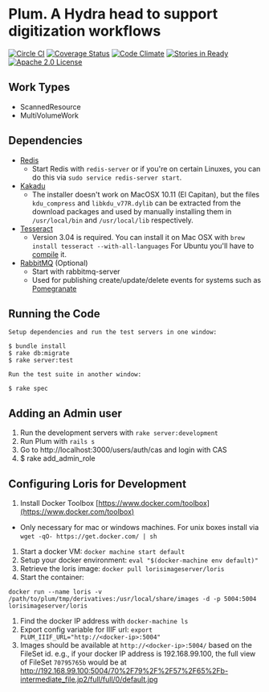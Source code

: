 # Plum. A Hydra head to support digitization workflows

[![Circle CI](https://circleci.com/gh/pulibrary/plum.svg?style=svg)](https://circleci.com/gh/pulibrary/plum)
[![Coverage Status](https://coveralls.io/repos/pulibrary/plum/badge.svg?branch=master)](https://coveralls.io/r/pulibrary/plum?branch=master)
[![Code Climate](https://codeclimate.com/github/pulibrary/plum/badges/gpa.svg)](https://codeclimate.com/github/pulibrary/plum)
[![Stories in Ready](https://badge.waffle.io/pulibrary/plum.png?label=ready&title=Ready)](https://waffle.io/pulibrary/plum)
[![Apache 2.0 License](https://img.shields.io/badge/license-Apache%202.0-blue.svg?style=plastic)](./LICENSE)


## Work Types
* ScannedResource
* MultiVolumeWork

## Dependencies

* [Redis](http://redis.io/)
    * Start Redis with `redis-server` or if you're on certain Linuxes, you can do this via `sudo service redis-server start`.
* [Kakadu](http://kakadusoftware.com/)
    * The installer doesn't work on MacOSX 10.11 (El Capitan), but the files `kdu_compress` and `libkdu_v77R.dylib` can be extracted from the download packages and used by manually installing them in `/usr/local/bin` and `/usr/local/lib` respectively.
* [Tesseract](https://github.com/tesseract-ocr/tesseract)
    * Version 3.04 is required. You can install it on Mac OSX with `brew install
      tesseract --with-all-languages` For Ubuntu you'll have to
      [compile](https://github.com/tesseract-ocr/tesseract/wiki/Compiling) it.
* [RabbitMQ](https://www.rabbitmq.com/) (Optional)
    * Start with rabbitmq-server
    * Used for publishing create/update/delete events for systems such as 
      [Pomegranate](https://github.com/pulibrary/pomegranate)

## Running the Code

    Setup dependencies and run the test servers in one window:

    $ bundle install
    $ rake db:migrate
    $ rake server:test

    Run the test suite in another window:

    $ rake spec

## Adding an Admin user

1. Run the development servers with `rake server:development`
1. Run Plum with `rails s`
1. Go to http://localhost:3000/users/auth/cas and login with CAS
1. $ rake add_admin_role

## Configuring Loris for Development

1. Install Docker Toolbox [https://www.docker.com/toolbox](https://www.docker.com/toolbox)
  * Only necessary for mac or windows machines. For unix boxes install via 
      `wget -qO- https://get.docker.com/ | sh`
1. Start a docker VM: `docker machine start default`
1. Setup your docker environment: `eval "$(docker-machine env default)"`
1. Retrieve the loris image: `docker pull lorisimageserver/loris`
1. Start the container:
  ```
  docker run --name loris -v /path/to/plum/tmp/derivatives:/usr/local/share/images -d -p 5004:5004 lorisimageserver/loris
  ```
1. Find the docker IP address with `docker-machine ls`
1. Export config variable for IIIF url: `export
   PLUM_IIIF_URL="http://<docker-ip>:5004"`
1. Images should be available at `http://<docker-ip>:5004/` based on the FileSet id.  e.g., if your docker IP address is 192.168.99.100, the full view of FileSet `70795765b` would be at http://192.168.99.100:5004/70%2F79%2F%2F57%2F65%2Fb-intermediate_file.jp2/full/full/0/default.jpg
